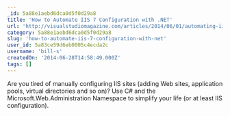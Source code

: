 ```yaml
---
_id: 5a88e1aebd6dca0d5f0d29a8
title: 'How to Automate IIS 7 Configuration with .NET'
url: 'http://visualstudiomagazine.com/articles/2014/06/01/automating-iis-7.aspx'
category: 5a88e1aebd6dca0d5f0d29a8
slug: 'how-to-automate-iis-7-configuration-with-net'
user_id: 5a83ce59d6eb0005c4ecda2c
username: 'bill-s'
createdOn: '2014-06-28T14:58:49.000Z'
tags: []
---
```


Are you tired of manually configuring IIS sites (adding Web sites, application pools, virtual directories and so on)? Use C# and the Microsoft.Web.Administration Namespace to simplify your life (or at least IIS configuration).
